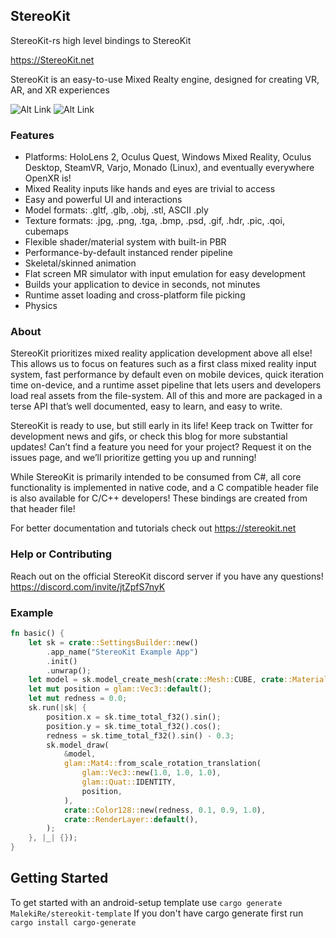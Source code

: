 ## StereoKit
StereoKit-rs high level bindings to StereoKit

<https://StereoKit.net>

StereoKit is an easy-to-use Mixed Realty engine, designed for creating VR, AR, and XR experiences

![Alt Link](https://media.giphy.com/media/v1.Y2lkPTc5MGI3NjExYmE3MWI5ZjI5Mzk3YjFlNTVlZTM0YWEzYzYxMGJkNjY3ZjQ2YjQ4MiZlcD12MV9pbnRlcm5hbF9naWZzX2dpZklkJmN0PWc/tDPnLNOjTRio520V5s/giphy-downsized-large.gif)
![Alt Link](https://media.giphy.com/media/v1.Y2lkPTc5MGI3NjExMDA5YTBjY2FhNWEyMGNjZGI5NmI1YTRjOWRhOWNjMjI2MWZkNDYxMyZlcD12MV9pbnRlcm5hbF9naWZzX2dpZklkJmN0PWc/5MIrslIRJlBCqjP0oY/giphy-downsized-large.gif)
### Features

* Platforms: HoloLens 2, Oculus Quest, Windows Mixed Reality, Oculus Desktop, SteamVR, Varjo, Monado (Linux), and eventually everywhere OpenXR is!
* Mixed Reality inputs like hands and eyes are trivial to access
* Easy and powerful UI and interactions
* Model formats: .gltf, .glb, .obj, .stl, ASCII .ply
* Texture formats: .jpg, .png, .tga, .bmp, .psd, .gif, .hdr, .pic, .qoi, cubemaps
* Flexible shader/material system with built-in PBR
* Performance-by-default instanced render pipeline
* Skeletal/skinned animation
* Flat screen MR simulator with input emulation for easy development
* Builds your application to device in seconds, not minutes
* Runtime asset loading and cross-platform file picking
* Physics

### About
StereoKit prioritizes mixed reality application development above all else! This allows us to focus on features such as a first class mixed reality input system, fast performance by default even on mobile devices, quick iteration time on-device, and a runtime asset pipeline that lets users and developers load real assets from the file-system. All of this and more are packaged in a terse API that’s well documented, easy to learn, and easy to write.

StereoKit is ready to use, but still early in its life! Keep track on Twitter for development news and gifs, or check this blog for more substantial updates! Can’t find a feature you need for your project? Request it on the issues page, and we’ll prioritize getting you up and running!

While StereoKit is primarily intended to be consumed from C#, all core functionality is implemented in native code, and a C compatible header file is also available for C/C++ developers!
These bindings are created from that header file!

For better documentation and tutorials check out <https://stereokit.net>

### Help or Contributing
Reach out on the official StereoKit discord server if you have any questions!
<https://discord.com/invite/jtZpfS7nyK>

### Example

```rust
fn basic() {
    let sk = crate::SettingsBuilder::new()
        .app_name("StereoKit Example App")
        .init()
        .unwrap();
    let model = sk.model_create_mesh(crate::Mesh::CUBE, crate::Material::DEFAULT);
    let mut position = glam::Vec3::default();
    let mut redness = 0.0;
    sk.run(|sk| {
        position.x = sk.time_total_f32().sin();
        position.y = sk.time_total_f32().cos();
        redness = sk.time_total_f32().sin() - 0.3;
        sk.model_draw(
            &model,
            glam::Mat4::from_scale_rotation_translation(
                glam::Vec3::new(1.0, 1.0, 1.0),
                glam::Quat::IDENTITY,
                position,
            ),
            crate::Color128::new(redness, 0.1, 0.9, 1.0),
            crate::RenderLayer::default(),
        );
    }, |_| {});
}
```

## Getting Started

To get started with an android-setup template use `cargo generate MalekiRe/stereokit-template`
If you don't have cargo generate first run `cargo install cargo-generate`
